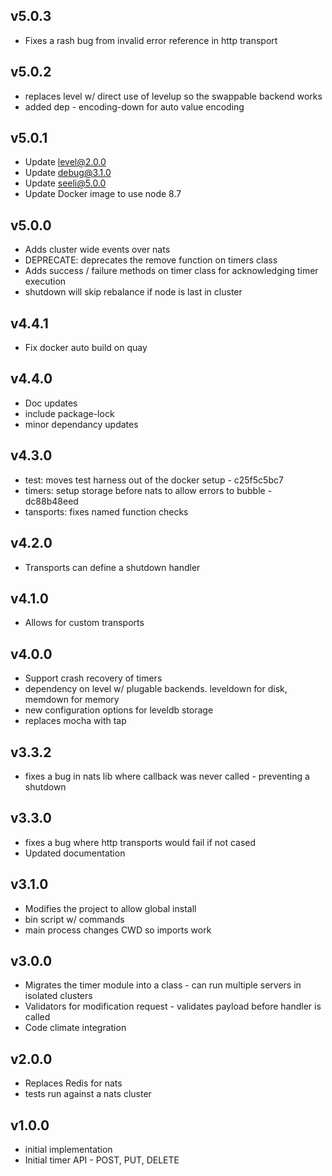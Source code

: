 v5.0.3
------
* Fixes a rash bug from invalid error reference in http transport

v5.0.2
------
* replaces level w/ direct use of levelup so the swappable backend works
* added dep - encoding-down for auto value encoding

v5.0.1
------
* Update level@2.0.0
* Update debug@3.1.0
* Update seeli@5.0.0
* Update Docker image to use node 8.7

v5.0.0
------
* Adds cluster wide events over nats
* DEPRECATE: deprecates the remove function on timers class
* Adds success / failure methods on timer class for acknowledging timer execution
* shutdown will skip rebalance if node is last in cluster

v4.4.1
------
* Fix docker auto build on quay

v4.4.0
------
* Doc updates
* include package-lock
* minor dependancy updates

v4.3.0
-------
* test: moves test harness out of the docker setup - c25f5c5bc7
* timers: setup storage before nats to allow errors to bubble - dc88b48eed
* tansports: fixes named function checks

v4.2.0
------
* Transports can define a shutdown handler

v4.1.0
------
* Allows for custom transports

v4.0.0
------
* Support crash recovery of timers
* dependency on level w/ plugable backends. leveldown for disk, memdown for memory
* new configuration options for leveldb storage
* replaces mocha with tap

v3.3.2
------
* fixes a bug in nats lib where callback was never called - preventing a shutdown

v3.3.0
------
* fixes a bug where http transports would fail if not cased
* Updated documentation

v3.1.0
------
* Modifies the project to allow global install
* bin script w/ commands
* main process changes CWD so imports work

v3.0.0
------
* Migrates the timer module into a class - can run multiple servers in isolated clusters
* Validators for modification request - validates payload before handler is called
* Code climate integration

v2.0.0
------
* Replaces Redis for nats
* tests run against a nats cluster

v1.0.0
------
* initial implementation
* Initial timer API - POST, PUT, DELETE
